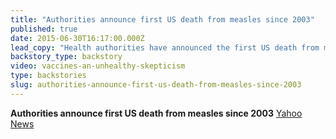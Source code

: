 ```yaml
---
title: "Authorities announce first US death from measles since 2003"
published: true
date: 2015-06-30T16:17:00.000Z
lead_copy: "Health authorities have announced the first US death from measles since 2003. Watch this to see why measles has returned. "
backstory_type: backstory
video: vaccines-an-unhealthy-skepticism
type: backstories
slug: authorities-announce-first-us-death-from-measles-since-2003
---
```


**Authorities announce first US death from measles since 2003**
[Yahoo News](yhoo.it/1JACId2)

